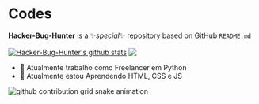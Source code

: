 # Codes

**Hacker-Bug-Hunter** is a ✨_special_✨ repository based on GitHub `README.md`

<div width='100%' display='flex'>
<a href="https://github.com/Hacker-Bug-Hunter/github-readme-stats">
<img align="center" src="https://github-readme-stats.vercel.app/api?username=Hacker-Bug-Hunter&show_icons=true&include_all_commits=true&theme=gotham" alt="Hacker-Bug-Hunter's github stats" /></a>
<a href="https://github.com/Hacker-Bug-Hunter/github-readme-stats">
<img align="center" src="https://github-readme-stats.vercel.app/api/top-langs/?username=Hacker-Bug-Hunter&layout=compact&theme=gotham"/></a>
  <!--midnight-purple-->
  <!--gotham-->
</div>

- 🔭 Atualmente trabalho como Freelancer em Python
- 🌱 Atualmente estou Aprendendo HTML, CSS e JS
<picture>
  <source
    media="(prefers-color-scheme: dark)"
    srcset="https://raw.githubusercontent.com/Hacker-Bug-Hunter/Hacker-Bug-Hunter/output/github-contribution-grid-snake-dark.svg"
  />
  <source
    media="(prefers-color-scheme: light)"
    srcset="https://raw.githubusercontent.com/Hacker-Bug-Hunter/Hacker-Bug-Hunter/output/github-contribution-grid-snake.svg"
  />
  <img
    alt="github contribution grid snake animation"
    src="https://raw.githubusercontent.com/Hacker-Bug-Hunter/output/github-contribution-grid-snake.svg"
  />
</picture>
